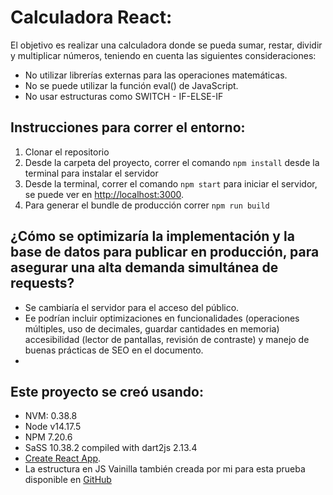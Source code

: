 # Calculadora React:

El objetivo es realizar una calculadora donde se pueda sumar, restar, dividir y multiplicar números, teniendo en cuenta las siguientes consideraciones:
* No utilizar librerías externas para las operaciones matemáticas.
* No se puede utilizar la función eval() de JavaScript.
* No usar estructuras como SWITCH - IF-ELSE-IF

## Instrucciones para correr el entorno:
1. Clonar el repositorio
2. Desde la carpeta del proyecto, correr el comando `npm install` desde la terminal para instalar el servidor
3. Desde la terminal, correr el comando `npm start` para iniciar el servidor, se puede ver en [http://localhost:3000](http://localhost:3000).
4. Para generar el bundle de producción correr `npm run build`

## ¿Cómo se optimizaría la implementación y la base de datos para publicar en producción, para asegurar una alta demanda simultánea de requests?
* Se cambiaría el servidor para el acceso del público.
* Ee podrían incluir optimizaciones en funcionalidades (operaciones múltiples, uso de decimales, guardar cantidades en memoria) accesibilidad (lector de pantallas, revisión de contraste) y manejo de buenas prácticas de SEO en el documento.
*

## Este proyecto se creó usando:
* NVM: 0.38.8
* Node v14.17.5
* NPM 7.20.6
* SaSS 10.38.2 compiled with dart2js 2.13.4
* [Create React App](https://github.com/facebook/create-react-app).
* La estructura en JS Vainilla también creada por mi para esta prueba disponible en [GitHub](https://github.com/Dilogritando/calculadoraVainilla)
